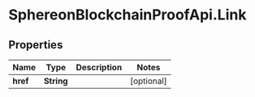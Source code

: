 # SphereonBlockchainProofApi.Link

## Properties
Name | Type | Description | Notes
------------ | ------------- | ------------- | -------------
**href** | **String** |  | [optional] 


